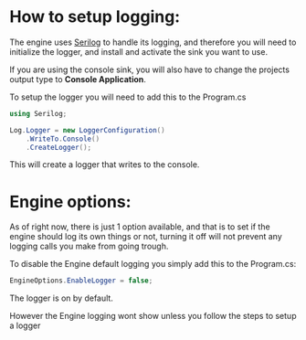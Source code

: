 # How to setup logging:
The engine uses [Serilog](https://serilog.net/) to handle its logging, and therefore you will need to initialize the logger, and install and activate the sink you want to use.

If you are using the console sink, you will also have to change the projects output type to **Console Application**.

To setup the logger you will need to add this to the Program.cs
```cs
using Serilog;

Log.Logger = new LoggerConfiguration()
    .WriteTo.Console()
    .CreateLogger();
```
This will create a logger that writes to the console.

# Engine options:
As of right now, there is just 1 option available, and that is to set if the engine should log its own things or not, turning it off will not prevent any logging calls you make from going trough.

To disable the Engine default logging you simply add this to the Program.cs:
```cs
EngineOptions.EnableLogger = false;
```
The logger is on by default.

However the Engine logging wont show unless you follow the steps to setup a logger